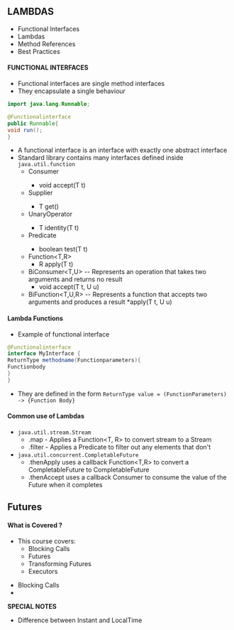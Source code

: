 ## LAMBDAS

- Functional Interfaces
- Lambdas
- Method References
- Best Practices

#### FUNCTIONAL INTERFACES

- Functional interfaces are single method interfaces
- They encapsulate a single behaviour
```java
import java.lang.Runnable;

@Functionalinterface
public Runnable{
void run();
}
```
- A functional interface is an interface with exactly one abstract interface
- Standard library contains many interfaces defined inside `java.util.function`
  * Consumer<T>
    * void accept(T t)
  * Supplier<T>
    * T get()
  * UnaryOperator<T>
    * T identity(T t)
  * Predicate<T>
    * boolean test(T t)
  * Function<T,R>
    * R apply(T t)
  * BiConsumer<T,U> -- Represents an operation that takes two arguments and returns no result
    * void accept(T t, U u)
  * BiFunction<T,U,R> -- Represents a function that accepts two arguments and produces a result
    *apply(T t, U u)

#### Lambda Functions
- Example of functional interface
``` java
@Functionalinterface
interface MyInterface {
ReturnType methodname(Functionparameters){
Functionbody
}
}
```
- They are defined in the form
`ReturnType value = (FunctionParameters) -> {Function Body}`

#### Common use of Lambdas

  * `java.util.stream.Stream`
    * .map - Applies a Function<T, R> to convert stream<T> to a Stream<R>
    * .filter - Applies a Predicate<T> to filter out any elements that don't
  * `java.util.concurrent.CompletableFuture`
    * .thenApply uses a callback Function<T,R> to convert a CompletableFuture<T> to CompletableFuture<R>
    * .thenAccept uses a callback Consumer<T> to consume the value of the Future when it completes



## Futures

#### What is Covered ?
  * This course covers:
    * Blocking Calls
    * Futures
    * Transforming Futures
    * Executors

  - Blocking Calls
  - 


**SPECIAL NOTES**
- Difference between Instant and LocalTime
